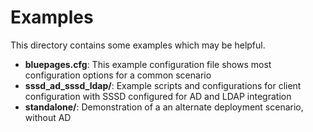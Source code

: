 # Examples
This directory contains some examples which may be helpful.

* **bluepages.cfg**: This example configuration file shows most configuration options for a common scenario
* **sssd_ad_sssd_ldap/**: Example scripts and configurations for client configuration with SSSD configured for AD and LDAP integration
* **standalone/**: Demonstration of a an alternate deployment scenario, without AD
